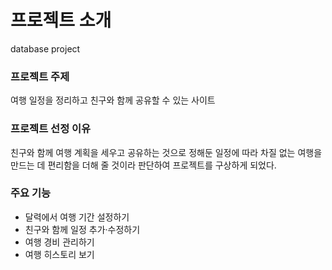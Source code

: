 # 프로젝트 소개
database project

### 프로젝트 주제
여행 일정을 정리하고 친구와 함께 공유할 수 있는 사이트

### 프로젝트 선정 이유
친구와 함께 여행 계획을 세우고 공유하는 것으로 정해둔 일정에 따라 차질 없는 여행을 만드는 데 편리함을 더해 줄 것이라 판단하여 프로젝트를 구상하게 되었다.

### 주요 기능
* 달력에서 여행 기간 설정하기
* 친구와 함께 일정 추가·수정하기
* 여행 경비 관리하기
* 여행 히스토리 보기
